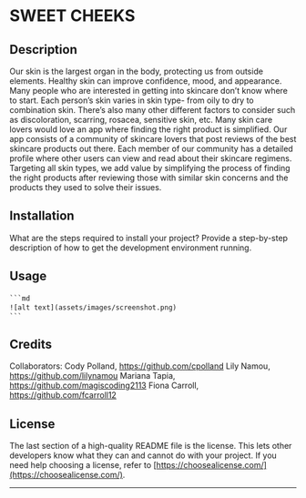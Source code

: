 # SWEET CHEEKS

## Description

Our skin is the largest organ in the body, protecting us from outside elements. Healthy skin can improve confidence, mood, and appearance. Many people who are interested in getting into skincare don’t know where to start. Each person’s skin varies in skin type- from oily to dry to combination skin. There’s also many other different factors to consider such as discoloration, scarring, rosacea, sensitive skin, etc. Many skin care lovers would love an app where finding the right product is simplified. Our app consists of a community of skincare lovers that post reviews of the best skincare products out there. Each member of our community has a detailed profile where other users can view and read about their skincare regimens. Targeting all skin types, we add value by simplifying the process of finding the right products after reviewing those with similar skin concerns and the products they used to solve their issues.

## Installation

What are the steps required to install your project? Provide a step-by-step description of how to get the development environment running.

## Usage

    ```md
    ![alt text](assets/images/screenshot.png)
    ```

## Credits

Collaborators:
Cody Polland, https://github.com/cpolland
Lily Namou, https://github.com/lilynamou
Mariana Tapia, https://github.com/magiscoding2113
Fiona Carroll, https://github.com/fcarroll12

## License

The last section of a high-quality README file is the license. This lets other developers know what they can and cannot do with your project. If you need help choosing a license, refer to [https://choosealicense.com/](https://choosealicense.com/).

---
